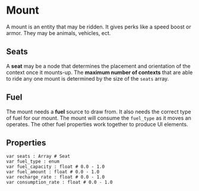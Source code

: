 # Mount
A mount is an entity that may be ridden. It gives perks like a speed boost or armor. They may be animals, vehicles, ect.

## Seats
A **seat** may be a node that determines the placement and orientation of the context once it mounts-up. The **maximum number of contexts** that are able to ride any one mount is determined by the size of the `seats` array.

## Fuel
The mount needs a **fuel** source to draw from. It also needs the correct type of fuel for our mount. The mount will consume the `fuel_type` as it moves an operates. The other fuel properties work together to produce UI elements.


## Properties
```gdscript
var seats : Array # Seat
var fuel_type : enum
var fuel_capacity : float # 0.0 - 1.0
var fuel_amount : float # 0.0 - 1.0
var recharge_rate : float # 0.0 - 1.0
var consumption_rate : float # 0.0 - 1.0
```
